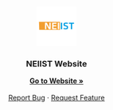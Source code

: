 <p align="center">
  <a href="https://neiist.tecnico.ulisboa.pt/">
    <img src="./readme/logo.png" alt="Logo" width="80" height="80">
  </a>

  <h3 align="center">NEIIST Website</h3>

  <p align="center">
    <a href="https://neiist.tecnico.ulisboa.pt"><strong>Go to Website »</strong></a>
    <br />
    <br />
    <a href="https://github.com/neiist-dev/neiist-website/issues">Report Bug</a>
    ·
    <a href="https://github.com/neiist-dev/neiist-website/issues">Request Feature</a>
  </p>
</p>